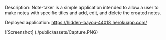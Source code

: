 Description: Note-taker is a simple application intended to allow a user to make notes with specific titles and add, edit, and delete the created notes. 

Deployed application: https://hidden-bayou-44018.herokuapp.com/

![Screenshot] (./public/assets/Capture.PNG)

